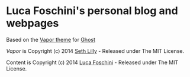 # Luca Foschini's personal blog and webpages

Based on the [Vapor theme](https://github.com/sethlilly/Vapor) for [Ghost](http://ghost.org/) 

*Vapor* is Copyright (c) 2014 [Seth Lilly](https://github.com/sethlilly) - Released under The MIT License.

Content is Copyright (c) 2014 [Luca Foschini](https://lucafoschini.com) - Released under The MIT License.



